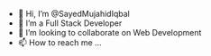 - 👋 Hi, I’m @SayedMujahidIqbal
- 👀 I’m a Full Stack Developer  
- 💞️ I’m looking to collaborate on Web Development
- 📫 How to reach me ... 

<!---
SayedMujahidIqbal/SayedMujahidIqbal is a ✨ special ✨ repository because its `README.md` (this file) appears on your GitHub profile.
You can click the Preview link to take a look at your changes.
--->
